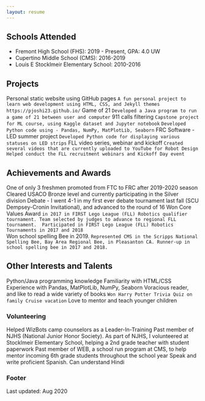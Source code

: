 ```yaml
---
layout: resume
---
```


## Schools Attended
* Fremont High School (FHS): 2019 - Present, GPA: 4.0 UW
* Cupertino Middle School (CMS): 2016-2019 
* Louis E Stocklmeir Elementary School: 2010-2016


## Projects
Personal static website using GitHub pages
  `A fun personal project to learn web development using HTML, CSS, and Jekyll themes`
  `https://pjoshi23.github.io/`
Game of 21
  `Developed a Java program to run a game of 21 between user and computer`
911 calls filtering
  `Capstone project for ML course, using Kaggle dataset and Jupyter notebook`
  `Developed Python code using - Pandas, NumPy, MatPlotLib, Seaborn`
FRC Software - LED summer project
  `Developed Python code for displaying various statuses on LED strips`
FLL video series, webinar and kickoff
  `Created several videos that are currently uploaded to YouTube for Robot Design`
  `Helped conduct the FLL recruitment webinars and Kickoff Day event`


## Achievements and Awards
One of only 3 freshmen promoted from FTC to FRC after 2019-2020 season
Cleared USACO Bronze level and currently participating in the Silver division
Debate - I went 4-1 in my first ever debate tournament last fall (SCU Dempsey-Cronin Invitational), and advanced to the round of 16
Won Core Values Award `in 2017 in FIRST Lego League (FLL) Robotics qualifier tournament. Team selected by judges to advance to regional FLL tournament. 
Participated in FIRST Lego League (FLL) Robotics Tournaments in 2017 and 2018`   
Won school spelling Bee in 2019. `Represented CMS in the Scripps National Spelling Bee, Bay Area Regional Bee, in Pleasanton CA. Runner-up in school spelling bee in 2017 and 2018.`


## Other Interests and Talents

Python/Java programming knowledge
Familiarity with HTML/CSS
Experience with Pandas, MatPlotLib, NumPy, Seaborn
Voracious reader, and like to read a wide variety of books
  `Won Harry Potter Trivia Quiz on family Cruise vacation`
Love to mentor and teach younger children

### Volunteering

Helped WizBots camp counselors as a Leader-In-Training
Past member of NJHS (National Junior Honor Society). As part of NJHS, I volunteered at Stocklmeir Elementary School, helping a 2nd grade teacher with student paperwork
Past member of WEB, a school run program at CMS, to help mentor incoming 6th grade students throughout the school year
Speak and write proficient Spanish. Can understand Hindi

### Footer

Last updated: Aug 2020 


